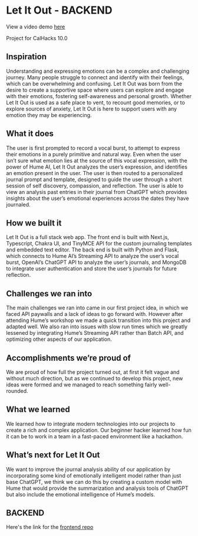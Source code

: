 # Let It Out - BACKEND

View a video demo [here](https://devpost.com/software/let-it-out-b2xp8u)

Project for CalHacks 10.0

## Inspiration

Understanding and expressing emotions can be a complex and challenging journey. Many people struggle to connect and identify with their feelings, which can be overwhelming and confusing. Let It Out was born from the desire to create a supportive space where users can explore and engage with their emotions, fostering self-awareness and personal growth. Whether Let It Out is used as a safe place to vent, to recount good memories, or to explore sources of anxiety, Let It Out is here to support users with any emotion they may be experiencing.

## What it does

The user is first prompted to record a vocal burst, to attempt to express their emotions in a purely primitive and natural way. Even when the user isn’t sure what emotion lies at the source of this vocal expression, with the power of Hume AI, Let It Out analyzes the user’s expression, and identifies an emotion present in the user. The user is then routed to a personalized journal prompt and template, designed to guide the user through a short session of self discovery, compassion, and reflection. The user is able to view an analysis past entries in their journal from ChatGPT which provides insights about the user’s emotional experiences across the dates they have journaled.

## How we built it

Let It Out is a full stack web app. The front end is built with Next.js, Typescript, Chakra UI, and TinyMCE API for the custom journaling templates and embedded text editor. The back end is built with Python and Flask, which connects to Hume AI’s Streaming API to analyze the user’s vocal burst, OpenAI’s ChatGPT API to analyze the user’s journals, and MongoDB to integrate user authentication and store the user’s journals for future reflection.

## Challenges we ran into

The main challenges we ran into came in our first project idea, in which we faced API paywalls and a lack of ideas to go forward with. However after attending Hume’s workshop we made a quick transition into this project and adapted well. We also ran into issues with slow run times which we greatly lessened by integrating Hume’s Streaming API rather than Batch API, and optimizing other aspects of our application.

## Accomplishments we’re proud of

We are proud of how full the project turned out, at first it felt vague and without much direction, but as we continued to develop this project, new ideas were formed and we managed to reach something fairly well-rounded.

## What we learned

We learned how to integrate modern technologies into our projects to create a rich and complex application. Our beginner hacker learned how fun it can be to work in a team in a fast-paced environment like a hackathon.

## What’s next for Let It Out

We want to improve the journal analysis ability of our application by incorporating some kind of emotionally intelligent model rather than just base ChatGPT, we think we can do this by creating a custom model with Hume that would provide the summarization and analysis tools of ChatGPT but also include the emotional intelligence of Hume’s models.

## BACKEND

Here's the link for the [frontend repo](https://github.com/apolyeti/calhacks10.0)
